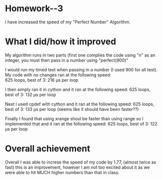 Homework--3
===========
I have increased the speed of my "Perfect Number" Algorithm. 

What I did/how it improved
==========================

My algorithm runs in two parts (first one complies the code using "n" as an integer, you must then pass in a 
number using "perfect(900)"

I would run my timed test when passing in a number (I used 900 for all test). My code with no changes ran 
at the following speed:         
625 loops, best of 3: 216 µs per loop

I then simply ran it in cython and it ran at the following speed:
625 loops, best of 3: 132 µs per loop

Next I used cpdef with cython and it ran at the following speed:
625 loops, best of 3: 133 µs per loop (seems like it should have been faster??)

Finally I found that using xrange shoul be faster than using range so I implemented that and it 
ran at the following speed:
625 loops, best of 3: 122 µs per loop

Overall achievement 
===================
Overall I was able to increse the speed of my code by 1.77, (almost twice as fast) this is an improvement, however
I am not too excited about it as we were able to hit MUCH higher numbers than that in class.



